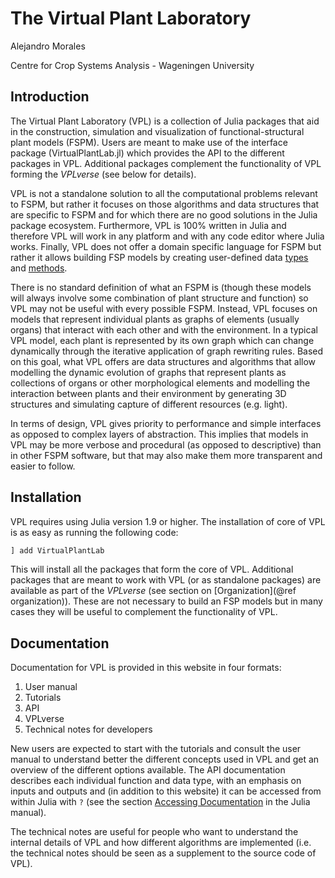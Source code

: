 # The Virtual Plant Laboratory

Alejandro Morales

Centre for Crop Systems Analysis - Wageningen University


## Introduction

The Virtual Plant Laboratory (VPL) is a collection of Julia packages that aid in the
construction, simulation and visualization of functional-structural plant models (FSPM).
Users are meant to make use of the interface package (VirtualPlantLab.jl) which provides the
API to the different packages in VPL. Additional packages complement the functionality of VPL
forming the *VPLverse* (see below for details).

VPL is not a standalone solution to all the computational problems relevant to FSPM,
but rather it focuses on those algorithms and data structures that are specific to
FSPM and for which there are no good solutions in the Julia package ecosystem.
Furthermore, VPL is 100% written in Julia and therefore VPL will work in any
platform and with any code editor where Julia works. Finally, VPL does not offer
a domain specific language for FSPM but rather it allows building FSP models by
creating user-defined data [types](https://docs.julialang.org/en/v1/manual/types/)
and [methods](https://docs.julialang.org/en/v1/manual/methods/).

There is no standard definition of what an FSPM is (though these models will
always involve some combination of plant structure and function) so VPL may
not be useful with every possible FSPM. Instead, VPL focuses on
models that represent individual plants as graphs of elements (usually organs)
that interact with each other and with the environment. In a typical VPL model,
each plant is represented by its own graph which can change dynamically through
the iterative application of graph rewriting rules. Based on this goal, what VPL
offers are data structures and algorithms that allow modelling the dynamic evolution
of graphs that represent plants as collections of organs or other morphological elements and
modelling the interaction between plants and their environment by generating 3D structures
and simulating capture of different resources (e.g. light).

In terms of design, VPL gives priority to performance and simple interfaces as
opposed to complex layers of abstraction. This implies that models in VPL may
be more verbose and procedural (as opposed to descriptive) than in other FSPM
software, but that may also make them more transparent and easier to follow.

## Installation

VPL requires using Julia version 1.9 or higher. The installation of core of VPL is as
easy as running the following code:

```julia
] add VirtualPlantLab
```

This will install all the packages that form the core of VPL. Additional packages that are meant to work with VPL (or
as standalone packages) are available as part of the *VPLverse* (see section on
[Organization](@ref organization)). These are not necessary to build an FSP models but in
many cases they will be useful to complement the functionality of VPL.

## Documentation

Documentation for VPL is provided in this website in four formats:

1. User manual
2. Tutorials
3. API
4. VPLverse
5. Technical notes for developers

New users are expected to start with the tutorials and consult the user manual
to understand better the different concepts used in VPL and get an overview of
the different options available. The API documentation describes each individual
function and data type, with an emphasis on inputs and outputs and (in addition
to this website) it can be accessed from within Julia with `?` (see the section
[Accessing Documentation](https://docs.julialang.org/en/v1/manual/documentation/#Accessing-Documentation-1)
in the Julia manual).

The technical notes are useful for people who want to understand the internal details of VPL
and how different algorithms are implemented (i.e. the technical notes should be seen as a
supplement to the source code of VPL).
